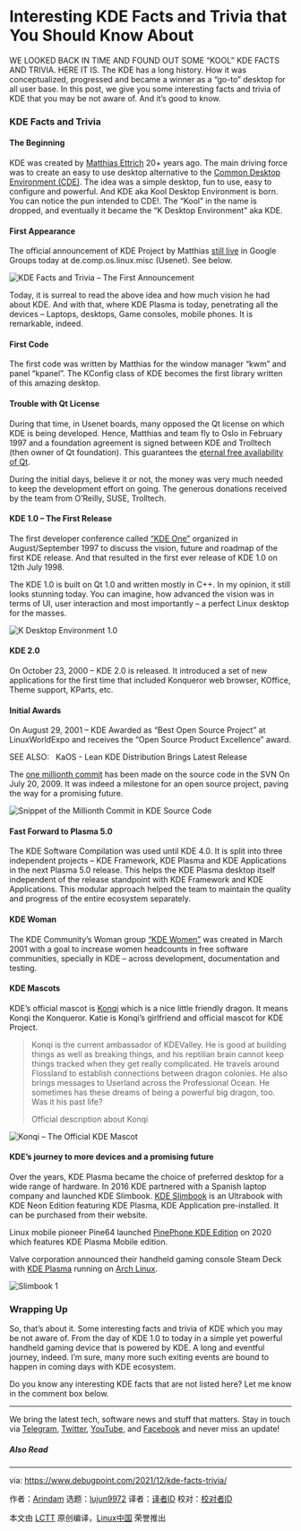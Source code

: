 [#]: subject: "Interesting KDE Facts and Trivia that You Should Know About"
[#]: via: "https://www.debugpoint.com/2021/12/kde-facts-trivia/"
[#]: author: "Arindam https://www.debugpoint.com/author/admin1/"
[#]: collector: "lujun9972"
[#]: translator: " "
[#]: reviewer: " "
[#]: publisher: " "
[#]: url: " "

Interesting KDE Facts and Trivia that You Should Know About
======
WE LOOKED BACK IN TIME AND FOUND OUT SOME “KOOL” KDE FACTS AND TRIVIA.
HERE IT IS.
The KDE has a long history. How it was conceptualized, progressed and became a winner as a “go-to” desktop for all user base. In this post, we give you some interesting facts and trivia of KDE that you may be not aware of. And it’s good to know.

### KDE Facts and Trivia

#### The Beginning

KDE was created by [Matthias Ettrich][1] 20+ years ago. The main driving force was to create an easy to use desktop alternative to the [Common Desktop Environment (CDE)][2]. The idea was a simple desktop, fun to use, easy to configure and powerful. And KDE aka Kool Desktop Environment is born. You can notice the pun intended to CDE!. The “Kool” in the name is dropped, and eventually it became the “K Desktop Environment” aka KDE.

#### First Appearance

The official announcement of KDE Project by Matthias [still live][3] in Google Groups today at de.comp.os.linux.misc (Usenet). See below.

![KDE Facts and Trivia – The First Announcement][4]

Today, it is surreal to read the above idea and how much vision he had about KDE. And with that, where KDE Plasma is today, penetrating all the devices – Laptops, desktops, Game consoles, mobile phones. It is remarkable, indeed.

#### First Code

The first code was written by Matthias for the window manager “kwm” and panel “kpanel”. The KConfig class of KDE becomes the first library written of this amazing desktop.

#### Trouble with Qt License

During that time, in Usenet boards, many opposed the Qt license on which KDE is being developed. Hence, Matthias and team fly to Oslo in February 1997 and a foundation agreement is signed between KDE and Trolltech (then owner of Qt foundation). This guarantees the [eternal free availability of Qt][5].

During the initial days, believe it or not, the money was very much needed to keep the development effort on going. The generous donations received by the team from O’Reilly, SUSE, Trolltech.

#### KDE 1.0 – The First Release

The first developer conference called [“KDE One”][6] organized in August/September 1997 to discuss the vision, future and roadmap of the first KDE release. And that resulted in the first ever release of KDE 1.0 on 12th July 1998.

The KDE 1.0 is built on Qt 1.0 and written mostly in C++. In my opinion, it still looks stunning today. You can imagine, how advanced the vision was in terms of UI, user interaction and most importantly – a perfect Linux desktop for the masses.

![K Desktop Environment 1.0][7]

#### KDE 2.0

On October 23, 2000 – KDE 2.0 is released. It introduced a set of new applications for the first time that included Konqueror web browser, KOffice, Theme support, KParts, etc.

#### Initial Awards

On August 29, 2001 – KDE Awarded as “Best Open Source Project” at LinuxWorldExpo and receives the “Open Source Product Excellence” award.

[][8]

SEE ALSO:   KaOS - Lean KDE Distribution Brings Latest Release

The [one millionth commit][9] has been made on the source code in the SVN On July 20, 2009. It was indeed a milestone for an open source project, paving the way for a promising future.

![Snippet of the Millionth Commit in KDE Source Code][10]

#### Fast Forward to Plasma 5.0

The KDE Software Compilation was used until KDE 4.0. It is split into three independent projects – KDE Framework, KDE Plasma and KDE Applications in the next Plasma 5.0 release. This helps the KDE Plasma desktop itself independent of the release standpoint with KDE Framework and KDE Applications. This modular approach helped the team to maintain the quality and progress of the entire ecosystem separately.

#### KDE Woman

The KDE Community’s Woman group [“KDE Women”][11] was created in March 2001 with a goal to increase women headcounts in free software communities, specially in KDE – across development, documentation and testing.

#### KDE Mascots

KDE’s official mascot is [Konqi][12] which is a nice little friendly dragon. It means Konqi the Konqueror. Katie is Konqi’s girlfriend and official mascot for KDE Project.

> Konqi is the current ambassador of KDEValley. He is good at building things as well as breaking things, and his reptilian brain cannot keep things tracked when they get really complicated. He travels around Flossland to establish connections between dragon colonies. He also brings messages to Userland across the Professional Ocean. He sometimes has these dreams of being a powerful big dragon, too. Was it his past life?
>
> Official description about Konqi

![Konqi – The Official KDE Mascot][13]

#### KDE’s journey to more devices and a promising future

Over the years, KDE Plasma became the choice of preferred desktop for a wide range of hardware. In 2016 KDE partnered with a Spanish laptop company and launched KDE Slimbook. [KDE Slimbook][14] is an Ultrabook with KDE Neon Edition featuring KDE Plasma, KDE Application pre-installed. It can be purchased from their website.

Linux mobile pioneer Pine64 launched [PinePhone KDE Edition][15] on 2020 which features KDE Plasma Mobile edition.

Valve corporation announced their handheld gaming console Steam Deck with [KDE Plasma][16] running on [Arch Linux][17].

![Slimbook 1][18]

### Wrapping Up

So, that’s about it. Some interesting facts and trivia of KDE which you may be not aware of. From the day of KDE 1.0 to today in a simple yet powerful handheld gaming device that is powered by KDE. A long and eventful journey, indeed. I’m sure, many more such exiting events are bound to happen in coming days with KDE ecosystem.

Do you know any interesting KDE facts that are not listed here? Let me know in the comment box below.

* * *

We bring the latest tech, software news and stuff that matters. Stay in touch via [Telegram][19], [Twitter][20], [YouTube][21], and [Facebook][22] and never miss an update!

##### Also Read

--------------------------------------------------------------------------------

via: https://www.debugpoint.com/2021/12/kde-facts-trivia/

作者：[Arindam][a]
选题：[lujun9972][b]
译者：[译者ID](https://github.com/译者ID)
校对：[校对者ID](https://github.com/校对者ID)

本文由 [LCTT](https://github.com/LCTT/TranslateProject) 原创编译，[Linux中国](https://linux.cn/) 荣誉推出

[a]: https://www.debugpoint.com/author/admin1/
[b]: https://github.com/lujun9972
[1]: https://en.wikipedia.org/wiki/Matthias_Ettrich
[2]: https://sourceforge.net/projects/cdesktopenv/
[3]: https://groups.google.com/g/de.comp.os.linux.misc/c/SDbiV3Iat_s/m/zv_D_2ctS8sJ
[4]: https://www.debugpoint.com/wp-content/uploads/2021/12/KDE-Facts-and-Trivia-The-First-Announcement-1024x528.jpg
[5]: https://dot.kde.org/2016/01/13/qt-guaranteed-stay-free-and-open-%E2%80%93-legal-update
[6]: https://community.kde.org/KDE_Project_History/KDE_One_(Developer_Meeting)
[7]: https://www.debugpoint.com/wp-content/uploads/2021/12/K-Desktop-Environment-1.0.jpg
[8]: https://www.debugpoint.com/2020/07/kaos-2020-07-release/
[9]: https://marc.info/?l=kde-commits&m=124811211002267&w=2
[10]: https://www.debugpoint.com/wp-content/uploads/2021/12/Snippet-of-the-Millionth-Commit-in-KDE-Source-Code.jpg
[11]: https://community.kde.org/KDE_Women
[12]: https://community.kde.org/Konqi
[13]: https://www.debugpoint.com/wp-content/uploads/2021/12/Konqi-The-Official-KDE-Mascot.jpg
[14]: https://kde.slimbook.es/
[15]: https://www.debugpoint.com/2020/11/pinephone-kde-community-edition-plasma-mobile/
[16]: https://www.debugpoint.com/tag/kde-plasma
[17]: https://www.debugpoint.com/tag/arch-linux
[18]: https://www.debugpoint.com/wp-content/uploads/2020/07/Slimbook-1-1024x576.jpg
[19]: https://t.me/debugpoint
[20]: https://twitter.com/DebugPoint
[21]: https://www.youtube.com/c/debugpoint?sub_confirmation=1
[22]: https://facebook.com/DebugPoint

